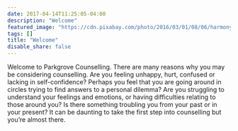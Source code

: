 ```yaml
---
date: 2017-04-14T11:25:05-04:00
description: "Welcome"
featured_image: "https://cdn.pixabay.com/photo/2016/03/01/08/06/harmony-1229886_960_720.jpg"
tags: []
title: "Welcome"
disable_share: false
---
```

Welcome to Parkgrove Counselling. There are many reasons why you may be considering counselling. Are you feeling unhappy, hurt, confused or lacking in self-confidence? Perhaps you feel that you are going around in circles trying to find answers to a personal dilemma? Are you struggling to understand your feelings and emotions, or having difficulties relating to those around you? Is there something troubling you from your past or in your present? It can be daunting to take the first step into counselling but you’re almost there.

<!--more-->
